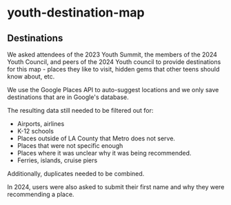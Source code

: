 # youth-destination-map

## Destinations

We asked attendees of the 2023 Youth Summit, the members of the 2024 Youth Council, and peers of the 2024 Youth council to provide destinations for this map - places they like to visit, hidden gems that other teens should know about, etc.

We use the Google Places API to auto-suggest locations and we only save destinations that are in Google's database.

The resulting data still needed to be filtered out for:

* Airports, airlines
* K-12 schools
* Places outside of LA County that Metro does not serve.
* Places that were not specific enough
* Places where it was unclear why it was being recommended.
* Ferries, islands, cruise piers

Additionally, duplicates needed to be combined.

In 2024, users were also asked to submit their first name and why they were recommending a place.